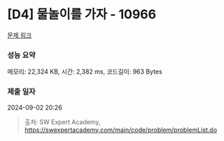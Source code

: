 # [D4] 물놀이를 가자 - 10966 

[문제 링크](https://swexpertacademy.com/main/code/problem/problemDetail.do?contestProbId=AXWXMZta-PsDFAST) 

### 성능 요약

메모리: 22,324 KB, 시간: 2,382 ms, 코드길이: 963 Bytes

### 제출 일자

2024-09-02 20:26



> 출처: SW Expert Academy, https://swexpertacademy.com/main/code/problem/problemList.do